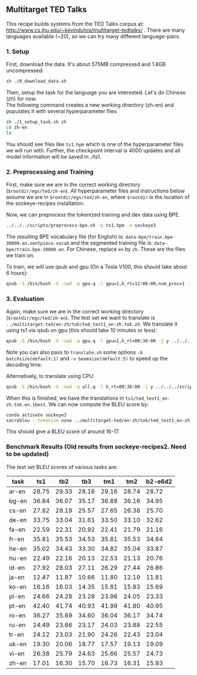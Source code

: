 ## Multitarget TED Talks 

This recipe builds systems from the TED Talks corpus at:
http://www.cs.jhu.edu/~kevinduh/a/multitarget-tedtalks/ .
There are many languages available (~20), so we can try many different language-pairs. 

### 1. Setup

First, download the data. It's about 575MB compressed and 1.8GB uncompressed.
```bash
sh ./0_download_data.sh
```

Then, setup the task for the language you are interested.
Let's do Chinese (zh) for now.  
The following command creates a new working directory (zh-en) 
and populates it with several hyperparameter files 

```bash
sh ./1_setup_task.sh zh
cd zh-en
ls
```

You should see files like `ts1.hpm` which is one of the hyperparameter files we will run with. Further, the checkpoint interval is 4000 updates and all model information will be saved in ./ts1.

### 2. Preprocessing and Training

First, make sure we are in the correct working directory (`$rootdir/egs/ted/zh-en`). All hyperparameter files and instructions below assume we are in `$rootdir/egs/ted/zh-en`, where `$rootdir` is the location of the sockeye-recipes installation. 

Now, we can preprocess the tokenized training and dev data using BPE.
```bash
../../../scripts/preprocess-bpe.sh -p ts1.hpm -e sockeye3
```

The resulting BPE vocabulary file (for English) is: `data-bpe/train.bpe-30000.en.sentpiece.vocab` and the segmented training file is: `data-bpe/train.bpe-30000.en`. For Chinese, replace `en` by `zh`. These are the files we train on. 

To train, we will use qsub and gpu (On a Tesla V100, this should take about 6 hours):

```bash
qsub -S /bin/bash -V -cwd -q gpu.q -l gpu=1,h_rt=12:00:00,num_proc=1 -j y ../../../scripts/train-textformat.sh -p ts1.hpm -e sockeye3
```


### 3. Evaluation

Again, make sure we are in the correct working directory (`$rootdir/egs/ted/zh-en`). The test set we want to translate is `../multitarget-ted/en-zh/tok/ted_test1_en-zh.tok.zh`. We translate it using ts1 via qsub on gpu (this should take 10 minutes or less):

```bash
qsub -S /bin/bash -V -cwd -q gpu.q -l gpu=1,h_rt=00:30:00 -j y ../../../scripts/translate.sh -p ts1.hpm -i ../multitarget-ted/en-zh/tok/ted_test1_en-zh.tok.zh -o ts1/ted_test1_en-zh.tok.en.1best -e sockeye3
```

Note you can also pass to `translate.sh` some options `-b batchsize(default:1)` and `-v beamsize(default:5)` to speed up the decoding time.

Alternatively, to translate using CPU:

```bash
qsub -S /bin/bash -V -cwd -q all.q -l h_rt=00:30:00 -j y ../../../scripts/translate.sh -p ts1.hpm -i ../multitarget-ted/en-zh/tok/ted_test1_en-zh.tok.zh -o ts1/ted_test1_en-zh.tok.en.1best -e sockeye3 -d cpu
```

When this is finished, we have the translations in `ts1/ted_test1_en-zh.tok.en.1best`. We can now compute the BLEU score by:

```bash
conda activate sockeye3
sacrebleu --tokenize none ../multitarget-ted/en-zh/tok/ted_test1_en-zh.tok.en < ts1/ted_test1_en-zh.tok.en.1best
```

This should give a BLEU score of around 16-17.


### Benchmark Results (Old results from sockeye-recipes2. Need to be updated)

The test set BLEU scores of various tasks are:

 task | ts1   | tb2   | tb3   | tm1   | tm2   | b2-e6d2 |
  --- | ---   | ---   | ---   | ---   | ---   | ---     |
ar-en | 28.75 | 29.33 | 28.16 | 29.16 | 28.74 | 28.72   |
bg-en | 36.84 | 36.07 | 35.17 | 36.88 | 36.16 | 34.95   |
cs-en | 27.82 | 28.19 | 25.57 | 27.65 | 26.38 | 25.70   |
de-en | 33.75 | 33.04 | 31.61 | 33.50 | 33.10 | 32.62   |
fa-en | 22.59 | 22.31 | 20.92 | 22.41 | 21.79 | 21.16   |
fr-en | 35.81 | 35.53 | 34.53 | 35.81 | 35.53 | 34.84   |
he-en | 35.02 | 34.43 | 33.30 | 34.82 | 35.04 | 33.87   |
hu-en | 22.49 | 22.16 | 20.13 | 22.53 | 21.13 | 20.76   |
id-en | 27.92 | 28.03 | 27.11 | 26.29 | 27.44 | 26.86   |
ja-en | 12.47 | 11.87 | 10.66 | 11.80 | 12.19 | 11.81   |
ko-en | 16.16 | 16.03 | 14.35 | 15.81 | 15.83 | 15.69   |
pl-en | 24.66 | 24.28 | 23.28 | 23.96 | 24.05 | 23.33   |
pt-en | 42.40 | 41.74 | 40.93 | 41.99 | 41.80 | 40.95   |
ro-en | 36.27 | 35.69 | 34.60 | 36.04 | 36.17 | 34.74   |
ru-en | 24.49 | 23.66 | 23.17 | 24.03 | 23.88 | 22.55   |
tr-en | 24.12 | 23.03 | 21.90 | 24.26 | 22.43 | 23.04   |
uk-en | 19.30 | 20.06 | 18.77 | 17.57 | 19.13 | 19.09   |
vi-en | 26.38 | 25.79 | 24.63 | 25.66 | 25.57 | 24.73   |
zh-en | 17.01 | 16.30 | 15.70 | 16.73 | 16.31 | 15.93   |
